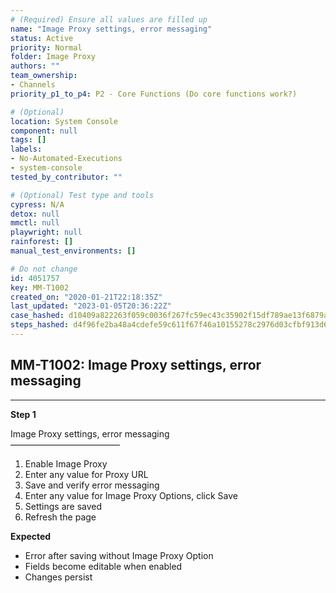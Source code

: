 ```yaml
---
# (Required) Ensure all values are filled up
name: "Image Proxy settings, error messaging"
status: Active
priority: Normal
folder: Image Proxy
authors: ""
team_ownership:
- Channels
priority_p1_to_p4: P2 - Core Functions (Do core functions work?)

# (Optional)
location: System Console
component: null
tags: []
labels:
- No-Automated-Executions
- system-console
tested_by_contributor: ""

# (Optional) Test type and tools
cypress: N/A
detox: null
mmctl: null
playwright: null
rainforest: []
manual_test_environments: []

# Do not change
id: 4051757
key: MM-T1002
created_on: "2020-01-21T22:18:35Z"
last_updated: "2023-01-05T20:36:22Z"
case_hashed: d10409a822263f059c0036f267fc59ec43c35902f15df789ae13f6879abf51847531e69abdaff69497470f4fb60f4b2f
steps_hashed: d4f96fe2ba48a4cdefe59c611f67f46a10155278c2976d03cfbf913d63b40fd6eb928d730d6f90a0755b5675d9cecb2f
---
```


<!-- (Auto-generated) Based on frontmatter's "key" and "name" -->

## MM-T1002: Image Proxy settings, error messaging

---

**Step 1**

Image Proxy settings, error messaging\
–––––––––––––––––––––––––

1. Enable Image Proxy
2. Enter any value for Proxy URL
3. Save and verify error messaging
4. Enter any value for Image Proxy Options, click Save
5. Settings are saved
6. Refresh the page

**Expected**

- Error after saving without Image Proxy Option
- Fields become editable when enabled
- Changes persist
